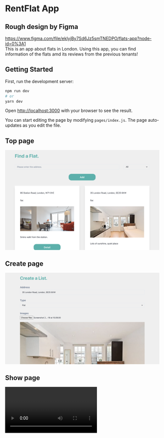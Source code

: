 # RentFlat App

## Rough design by Figma

https://www.figma.com/file/eklyjBy7Sd6Jz5smTNEDPO/flats-app?node-id=0%3A1
<br>
This is an app about flats in London. Using this app, you can find information of the flats amd its reviews from the previous tenants!

## Getting Started

First, run the development server:

```bash
npm run dev
# or
yarn dev
```

Open [http://localhost:3000](http://localhost:3000) with your browser to see the result.

You can start editing the page by modifying `pages/index.js`. The page auto-updates as you edit the file.

## Top page

<img src="/src/images/top-page.png" alt="Find a Flat.">

## Create page

<img src="/src/images/create-page.png" alt="Create a List.">

## Show page

<video src="/src/images/readme-video-top.mp4">

## Tech Stack

Next.js / Chakra UI
